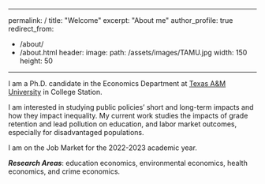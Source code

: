---
permalink: /
title: "Welcome" 
excerpt: "About me"
author_profile: true
redirect_from:
- /about/
- /about.html
header:
  image: 
     path: /assets/images/TAMU.jpg
     width: 150
     height: 50
 ---

I am a Ph.D. candidate in the Economics Department at [Texas A&M University](https://liberalarts.tamu.edu/economics/) in College Station.

I am interested in studying public policies’ short and long-term impacts and how they impact inequality. My current work studies the impacts of grade retention and lead pollution on education, and labor market outcomes, especially for disadvantaged populations.

I am on the Job Market for the 2022-2023 academic year.

***Research Areas***: education economics, environmental economics, health economics, and crime economics.


